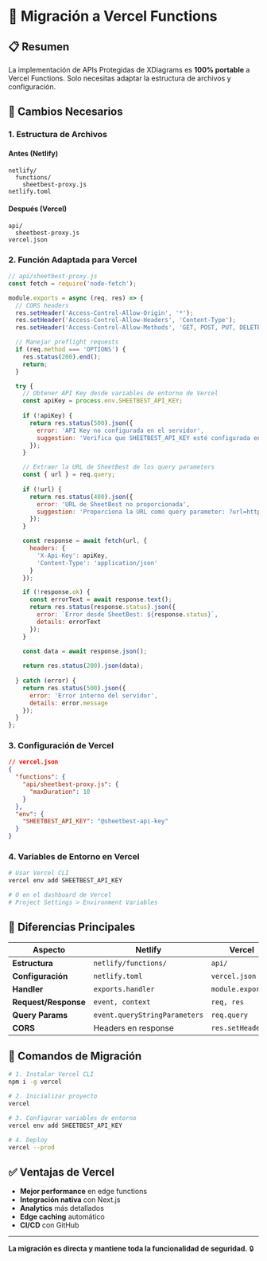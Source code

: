 # 🚀 Migración a Vercel Functions

## 📋 Resumen

La implementación de APIs Protegidas de XDiagrams es **100% portable** a Vercel Functions. Solo necesitas adaptar la estructura de archivos y configuración.

## 🔄 Cambios Necesarios

### 1. Estructura de Archivos

#### Antes (Netlify)
```
netlify/
  functions/
    sheetbest-proxy.js
netlify.toml
```

#### Después (Vercel)
```
api/
  sheetbest-proxy.js
vercel.json
```

### 2. Función Adaptada para Vercel

```javascript
// api/sheetbest-proxy.js
const fetch = require('node-fetch');

module.exports = async (req, res) => {
  // CORS headers
  res.setHeader('Access-Control-Allow-Origin', '*');
  res.setHeader('Access-Control-Allow-Headers', 'Content-Type');
  res.setHeader('Access-Control-Allow-Methods', 'GET, POST, PUT, DELETE');

  // Manejar preflight requests
  if (req.method === 'OPTIONS') {
    res.status(200).end();
    return;
  }

  try {
    // Obtener API Key desde variables de entorno de Vercel
    const apiKey = process.env.SHEETBEST_API_KEY;
    
    if (!apiKey) {
      return res.status(500).json({
        error: 'API Key no configurada en el servidor',
        suggestion: 'Verifica que SHEETBEST_API_KEY esté configurada en Vercel'
      });
    }

    // Extraer la URL de SheetBest de los query parameters
    const { url } = req.query;
    
    if (!url) {
      return res.status(400).json({
        error: 'URL de SheetBest no proporcionada',
        suggestion: 'Proporciona la URL como query parameter: ?url=https://api.sheetbest.com/...'
      });
    }

    const response = await fetch(url, {
      headers: {
        'X-Api-Key': apiKey,
        'Content-Type': 'application/json'
      }
    });

    if (!response.ok) {
      const errorText = await response.text();
      return res.status(response.status).json({
        error: `Error desde SheetBest: ${response.status}`,
        details: errorText
      });
    }

    const data = await response.json();
    
    return res.status(200).json(data);
    
  } catch (error) {
    return res.status(500).json({
      error: 'Error interno del servidor',
      details: error.message
    });
  }
};
```

### 3. Configuración de Vercel

```json
// vercel.json
{
  "functions": {
    "api/sheetbest-proxy.js": {
      "maxDuration": 10
    }
  },
  "env": {
    "SHEETBEST_API_KEY": "@sheetbest-api-key"
  }
}
```

### 4. Variables de Entorno en Vercel

```bash
# Usar Vercel CLI
vercel env add SHEETBEST_API_KEY

# O en el dashboard de Vercel
# Project Settings > Environment Variables
```

## 🔧 Diferencias Principales

| Aspecto | Netlify | Vercel |
|---|---|---|
| **Estructura** | `netlify/functions/` | `api/` |
| **Configuración** | `netlify.toml` | `vercel.json` |
| **Handler** | `exports.handler` | `module.exports` |
| **Request/Response** | `event, context` | `req, res` |
| **Query Params** | `event.queryStringParameters` | `req.query` |
| **CORS** | Headers en response | `res.setHeader()` |

## 🚀 Comandos de Migración

```bash
# 1. Instalar Vercel CLI
npm i -g vercel

# 2. Inicializar proyecto
vercel

# 3. Configurar variables de entorno
vercel env add SHEETBEST_API_KEY

# 4. Deploy
vercel --prod
```

## ✅ Ventajas de Vercel

- **Mejor performance** en edge functions
- **Integración nativa** con Next.js
- **Analytics** más detallados
- **Edge caching** automático
- **CI/CD** con GitHub

---

**La migración es directa y mantiene toda la funcionalidad de seguridad.** 🔒

